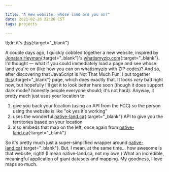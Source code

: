 ```yaml
---

title: "A new website: whose land are you on?"
date: 2021-02-26 22:26 CST
tags: projects

---
```


tl;dr: it's [this](http://jltml.me/whose-land-is-it){:target="_blank"}

A couple days ago, I quickly cobbled together a new website, inspired by [Jonatan Heyman](https://heyman.info){:target="_blank"}'s [whatismyzip.com](https://whatismyzip.com){:target="_blank"}. I'd thought — what if you could immediately load a page and see whose land you're on (like how you can on whatismyzip with ZIP codes)? And so, after discovering that JavaScript is Not That Much Fun, I put together [this](http://jltml.me/whose-land-is-it){:target="_blank"} page, which does exactly that. It looks *very* bad right now, but hopefully I'll get it to look better here soon (though it does support dark mode? honestly people everyone should; it's not hard). Anyway, it pretty much just uses your location to:

1. give you back your location (using an API from the FCC) so the person using the website is like "ok yes it's working"
2. uses the wonderful [native-land.ca](https://native-land.ca){:target="_blank"} API to give you the territories based on your location
3. also embeds that map on the left, once again from [native-land.ca](https://native-land.ca){:target="_blank"}

So it's pretty much just a super-simplified wrapper around [native-land.ca](https://native-land.ca){:target="_blank"}. But, I mean, at the same time… how awesome is that website, right! (I mean native-land.ca, not my own.) What an incredible, meaningful application of giant datasets and mapping. My goodness, I love maps so much.

